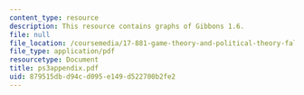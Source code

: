```yaml
---
content_type: resource
description: This resource contains graphs of Gibbons 1.6.
file: null
file_location: /coursemedia/17-881-game-theory-and-political-theory-fall-2004/879515dbd94cd095e149d522700b2fe2_ps3appendix.pdf
file_type: application/pdf
resourcetype: Document
title: ps3appendix.pdf
uid: 879515db-d94c-d095-e149-d522700b2fe2
---
```

